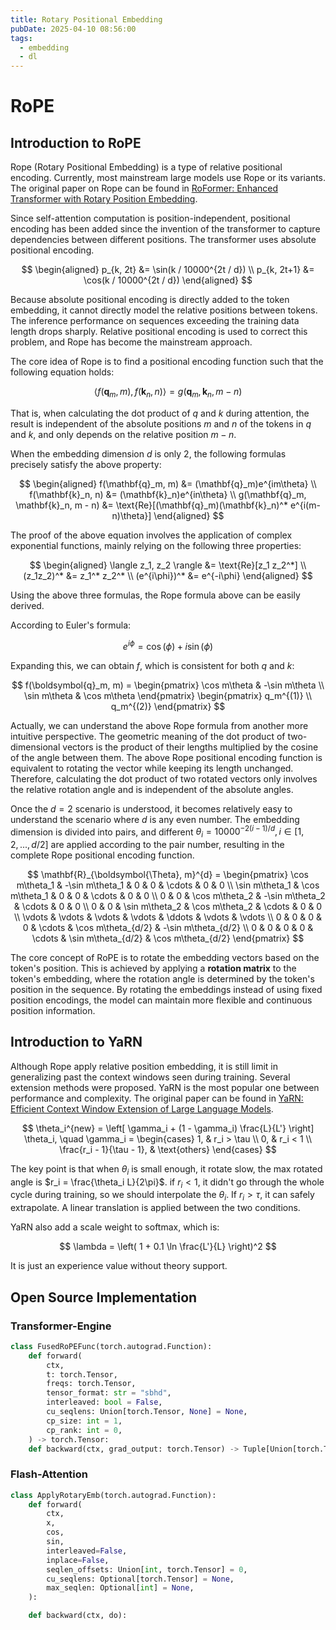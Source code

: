 ```yaml
---
title: Rotary Positional Embedding
pubDate: 2025-04-10 08:56:00
tags:
  - embedding
  - dl
---
```


# RoPE

## Introduction to RoPE

Rope (Rotary Positional Embedding) is a type of relative positional encoding. Currently, most mainstream large models use Rope or its variants. The original paper on Rope can be found in [RoFormer: Enhanced Transformer with Rotary Position Embedding](https://arxiv.org/abs/2104.09864).

Since self-attention computation is position-independent, positional encoding has been added since the invention of the transformer to capture dependencies between different positions. The transformer uses absolute positional encoding.

$$
\begin{aligned}
p_{k, 2t} &= \sin(k / 10000^{2t / d}) \\
p_{k, 2t+1} &= \cos(k / 10000^{2t / d})
\end{aligned}
$$

Because absolute positional encoding is directly added to the token embedding, it cannot directly model the relative positions between tokens. The inference performance on sequences exceeding the training data length drops sharply. Relative positional encoding is used to correct this problem, and Rope has become the mainstream approach.

The core idea of Rope is to find a positional encoding function such that the following equation holds:

$$
\langle f(\mathbf{q}_m, m), f(\mathbf{k}_n, n) \rangle = g(\mathbf{q}_m, \mathbf{k}_n, m - n)
$$

That is, when calculating the dot product of $q$ and $k$ during attention, the result is independent of the absolute positions $m$ and $n$ of the tokens in $q$ and $k$, and only depends on the relative position $m - n$.

When the embedding dimension $d$ is only 2, the following formulas precisely satisfy the above property:

$$
\begin{aligned}
f(\mathbf{q}_m, m) &= (\mathbf{q}_m)e^{im\theta} \\
f(\mathbf{k}_n, n) &= (\mathbf{k}_n)e^{in\theta} \\
g(\mathbf{q}_m, \mathbf{k}_n, m - n) &= \text{Re}[(\mathbf{q}_m)(\mathbf{k}_n)^* e^{i(m-n)\theta}]
\end{aligned}
$$

The proof of the above equation involves the application of complex exponential functions, mainly relying on the following three properties:

$$
\begin{aligned}
\langle z_1, z_2 \rangle &= \text{Re}[z_1 z_2^*] \\
(z_1z_2)^* &= z_1^* z_2^* \\
(e^{i\phi})^* &= e^{-i\phi}
\end{aligned}
$$

Using the above three formulas, the Rope formula above can be easily derived.

According to Euler's formula:

$$
e^{i\phi} = \cos(\phi) + i \sin(\phi)
$$

Expanding this, we can obtain $f$, which is consistent for both $q$ and $k$:

$$
f(\boldsymbol{q}_m, m) = \begin{pmatrix} \cos m\theta & -\sin m\theta \\ \sin m\theta & \cos m\theta \end{pmatrix} \begin{pmatrix} q_m^{(1)} \\ q_m^{(2)} \end{pmatrix}
$$

Actually, we can understand the above Rope formula from another more intuitive perspective. The geometric meaning of the dot product of two-dimensional vectors is the product of their lengths multiplied by the cosine of the angle between them. The above Rope positional encoding function is equivalent to rotating the vector while keeping its length unchanged. Therefore, calculating the dot product of two rotated vectors only involves the relative rotation angle and is independent of the absolute angles.

Once the $d=2$ scenario is understood, it becomes relatively easy to understand the scenario where $d$ is any even number. The embedding dimension is divided into pairs, and different $\theta_i = 10000^{-2(i-1)/d}, i \in [1, 2, ..., d/2]$ are applied according to the pair number, resulting in the complete Rope positional encoding function.

$$
\mathbf{R}_{\boldsymbol{\Theta}, m}^{d} = \begin{pmatrix}
\cos m\theta_1 & -\sin m\theta_1 & 0 & 0 & \cdots & 0 & 0 \\
\sin m\theta_1 & \cos m\theta_1 & 0 & 0 & \cdots & 0 & 0 \\
0 & 0 & \cos m\theta_2 & -\sin m\theta_2 & \cdots & 0 & 0 \\
0 & 0 & \sin m\theta_2 & \cos m\theta_2 & \cdots & 0 & 0 \\
\vdots & \vdots & \vdots & \vdots & \ddots & \vdots & \vdots \\
0 & 0 & 0 & 0 & \cdots & \cos m\theta_{d/2} & -\sin m\theta_{d/2} \\
0 & 0 & 0 & 0 & \cdots & \sin m\theta_{d/2} & \cos m\theta_{d/2}
\end{pmatrix}
$$

The core concept of RoPE is to rotate the embedding vectors based on the token's position. This is achieved by applying a **rotation matrix** to the token's embedding, where the rotation angle is determined by the token's position in the sequence. By rotating the embeddings instead of using fixed position encodings, the model can maintain more flexible and continuous position information.

## Introduction to YaRN

Although Rope apply relative position embedding, it is still limit in generalizing past the context windows seen during training. Several extension methods were proposed. YaRN is the most popular one between 
performance and complexity. The original paper can be found in [YaRN: Efficient Context Window Extension of Large Language Models](https://arxiv.org/abs/2309.00071).


$$
\theta_i^{new} = \left[ \gamma_i + (1 - \gamma_i) \frac{L}{L'} \right] \theta_i, \quad \gamma_i = \begin{cases} 1, & r_i > \tau \\ 0, & r_i < 1 \\ \frac{r_i - 1}{\tau - 1}, & \text{others} \end{cases}
$$

The key point is that when $\theta_i$ is small enough, it rotate slow, the max rotated angle is $r_i = \frac{\theta_i L}{2\pi}$. if $r_i < 1$, it didn't go through the whole cycle during training, so we should interpolate the $\theta_i$. If $r_i > \tau$, it can safely extrapolate. A linear translation is applied between the two conditions.

YaRN also add a scale weight to softmax, which is:

$$
\lambda = \left( 1 + 0.1 \ln \frac{L'}{L} \right)^2
$$

It is just an experience value without theory support.

## Open Source Implementation

### Transformer-Engine

```python
class FusedRoPEFunc(torch.autograd.Function):
    def forward(
        ctx,
        t: torch.Tensor,
        freqs: torch.Tensor,
        tensor_format: str = "sbhd",
        interleaved: bool = False,
        cu_seqlens: Union[torch.Tensor, None] = None,
        cp_size: int = 1,
        cp_rank: int = 0,
    ) -> torch.Tensor:
    def backward(ctx, grad_output: torch.Tensor) -> Tuple[Union[torch.Tensor, None], ...]:
```

### Flash-Attention

```python
class ApplyRotaryEmb(torch.autograd.Function):
    def forward(
        ctx,
        x,
        cos,
        sin,
        interleaved=False,
        inplace=False,
        seqlen_offsets: Union[int, torch.Tensor] = 0,
        cu_seqlens: Optional[torch.Tensor] = None,
        max_seqlen: Optional[int] = None,
    ):

    def backward(ctx, do):
```